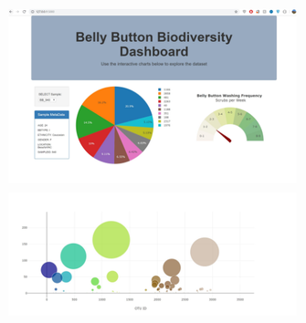 



![Image](https://github.com/burrav93/Dataviz/blob/master/BellyButton_Heroku/FinalImage1.JPG)


![Image](https://github.com/burrav93/Dataviz/blob/master/BellyButton_Heroku/FinalImage2.JPG)
